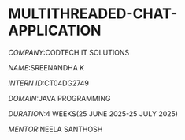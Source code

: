# MULTITHREADED-CHAT-APPLICATION

*COMPANY*:CODTECH IT SOLUTIONS

*NAME*:SREENANDHA K

*INTERN ID*:CT04DG2749

*DOMAIN*:JAVA PROGRAMMING

*DURATION*:4 WEEKS(25 JUNE 2025-25 JULY 2025)

*MENTOR*:NEELA SANTHOSH
